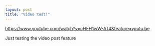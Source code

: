 ```yaml
---
layout: post
title: "Video test!"
---
```


https://www.youtube.com/watch?v=cHEH1wW-AT4&feature=youtu.be

Just testing the video post feature